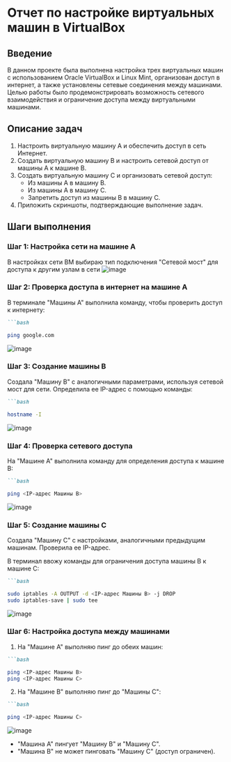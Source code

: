 # Отчет по настройке виртуальных машин в VirtualBox

## Введение

В данном проекте была выполнена настройка трех виртуальных машин с использованием Oracle VirtualBox и Linux Mint, организован доступ в интернет, а также установлены сетевые соединения между машинами. Целью работы было продемонстрировать возможность сетевого взаимодействия и ограничение доступа между виртуальными машинами.

## Описание задач

1. Настроить виртуальную машину A и обеспечить доступ в сеть Интернет.
2. Создать виртуальную машину B и настроить сетевой доступ от машины A к машине B.
3. Создать виртуальную машину C и организовать сетевой доступ:
   - Из машины A в машину B.
   - Из машины A в машину C.
   - Запретить доступ из машины B в машину C.
4. Приложить скриншоты, подтверждающие выполнение задач.

## Шаги выполнения

### Шаг 1: Настройка сети на машине А

В настройках сети ВМ выбираю тип подключения "Сетевой мост" для доступа к другим узлам в сети
![image](https://github.com/user-attachments/assets/062f90c8-d91a-45c7-bd79-354dad6a638f)

### Шаг 2: Проверка доступа в интернет на машине A

В терминале "Машины A" выполнила команду, чтобы проверить доступ к интернету:
```markdown
```bash

ping google.com
```
![image](https://github.com/user-attachments/assets/25d4286a-2062-4281-b6df-2ccaf6da05f4)

### Шаг 3: Создание машины B

Создала "Машину B" с аналогичными параметрами, используя сетевой мост для сети. Определила ее IP-адрес с помощью команды:
```markdown
```bash

hostname -I
```
![image](https://github.com/user-attachments/assets/34281dee-0a8c-464a-aaf6-7141f0222880)

### Шаг 4: Проверка сетевого доступа

На "Машине A" выполнила команду для определения доступа к машине В:
```markdown
```bash

ping <IP-адрес Машины B>
```
![image](https://github.com/user-attachments/assets/089163e9-f9dc-42a8-91fb-1124ca257310)

### Шаг 5: Создание машины C

Создала "Машину C" с настройками, аналогичными предыдущим машинам. Проверила ее IP-адрес.

В терминал ввожу команды для ограничения доступа машины В к машине С:

```markdown
```bash

sudo iptables -A OUTPUT -d <IP-адрес Машины B> -j DROP
sudo iptables-save | sudo tee
```
![image](https://github.com/user-attachments/assets/afd7fe8a-6b33-421b-ba9c-c9095aa90957)


### Шаг 6: Настройка доступа между машинами

1. На "Машине A" выполняю пинг до обеих машин:
```markdown
```bash

ping <IP-адрес Машины B>
ping <IP-адрес Машины C>
```
2. На "Машине B" выполняю пинг до "Машины C":
```markdown
```bash

ping <IP-адрес Машины C>
```
![image](https://github.com/user-attachments/assets/ff4264e5-5ea4-4634-b7b0-d4d791d9a0be)
- "Машина A" пингует "Машину B" и "Машину C".
- "Машина B" не может пинговать "Машину C" (доступ ограничен).


